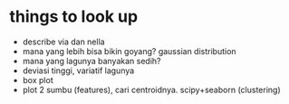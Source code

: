 # things to look up

- describe via dan nella
- mana yang lebih bisa bikin goyang? gaussian distribution
- mana yang lagunya banyakan sedih?
- deviasi tinggi, variatif lagunya
- box plot
- plot 2 sumbu (features), cari centroidnya. scipy+seaborn (clustering)
